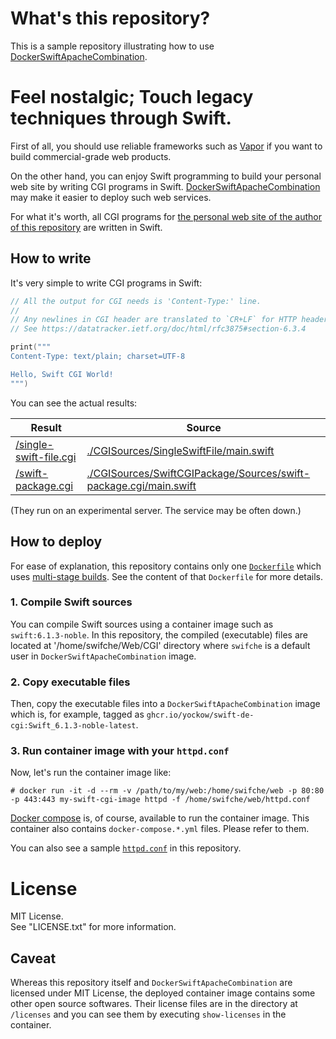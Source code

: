 # What's this repository?

This is a sample repository illustrating how to use [DockerSwiftApacheCombination](https://GitHub.com/YOCKOW/DockerSwiftApacheCombination).


# Feel nostalgic; Touch legacy techniques through Swift.

First of all, you should use reliable frameworks such as [Vapor](https://vapor.codes/) if you want to build commercial-grade web products.

On the other hand, you can enjoy Swift programming to build your personal web site by writing CGI programs in Swift. [DockerSwiftApacheCombination](https://GitHub.com/YOCKOW/DockerSwiftApacheCombination) may make it easier to deploy such web services.

For what it's worth, all CGI programs for [the personal web site of the author of this repository](https://YOCKOW.jp/) are written in Swift.

## How to write

It's very simple to write CGI programs in Swift:

```Swift
// All the output for CGI needs is 'Content-Type:' line.
//
// Any newlines in CGI header are translated to `CR+LF` for HTTP header by the server.
// See https://datatracker.ietf.org/doc/html/rfc3875#section-6.3.4

print("""
Content-Type: text/plain; charset=UTF-8

Hello, Swift CGI World!
""")
```

You can see the actual results:

| Result                                                                         | Source                                                                                                                                 |
|--------------------------------------------------------------------------------|----------------------------------------------------------------------------------------------------------------------------------------|
| [/single-swift-file.cgi](https://eutardigrada.yockow.jp/single-swift-file.cgi) | [./CGISources/SingleSwiftFile/main.swift](./CGISources/SingleSwiftFile/main.swift)                                                     |
| [/swift-package.cgi](https://eutardigrada.yockow.jp/swift-package.cgi)         | [./CGISources/SwiftCGIPackage/Sources/swift-package.cgi/main.swift](./CGISources/SwiftCGIPackage/Sources/swift-package.cgi/main.swift) |

(They run on an experimental server. The service may be often down.)


## How to deploy

For ease of explanation, this repository contains only one [`Dockerfile`](./Dockerfile) which uses [multi-stage builds](https://docs.docker.com/build/building/multi-stage/). See the content of that `Dockerfile` for more details.

### 1. Compile Swift sources

You can compile Swift sources using a container image such as `swift:6.1.3-noble`.
In this repository, the compiled (executable) files are located at '/home/swifche/Web/CGI' directory where `swifche` is a default user in `DockerSwiftApacheCombination` image.

### 2. Copy executable files

Then, copy the executable files into a `DockerSwiftApacheCombination` image which is, for example, tagged as `ghcr.io/yockow/swift-de-cgi:Swift_6.1.3-noble-latest`.

### 3. Run container image with your `httpd.conf`

Now, let's run the container image like:

`# docker run -it -d --rm -v /path/to/my/web:/home/swifche/web -p 80:80 -p 443:443 my-swift-cgi-image httpd -f /home/swifche/web/httpd.conf`

[Docker compose](https://docs.docker.com/compose/) is, of course, available to run the container image.
This container also contains `docker-compose.*.yml` files. Please refer to them.

You can also see a sample [`httpd.conf`](./Web/static/Config/httpd.conf) in this repository.


# License

MIT License.  
See "LICENSE.txt" for more information.

## Caveat

Whereas this repository itself and `DockerSwiftApacheCombination` are licensed under MIT License, the deployed container image contains some other open source softwares.
Their license files are in the directory at `/licenses` and you can see them by executing `show-licenses` in the container.
